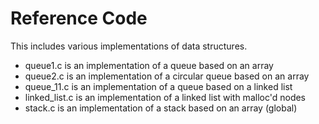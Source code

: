 # Reference Code

This includes various implementations of data structures.

* queue1.c is an implementation of a queue based on an array
* queue2.c is an implementation of a circular queue based on an array
* queue_11.c is an implementation of a queue based on a linked list
* linked_list.c is an implementation of a linked list with malloc'd nodes
* stack.c is an implementation of a stack based on an array (global)

